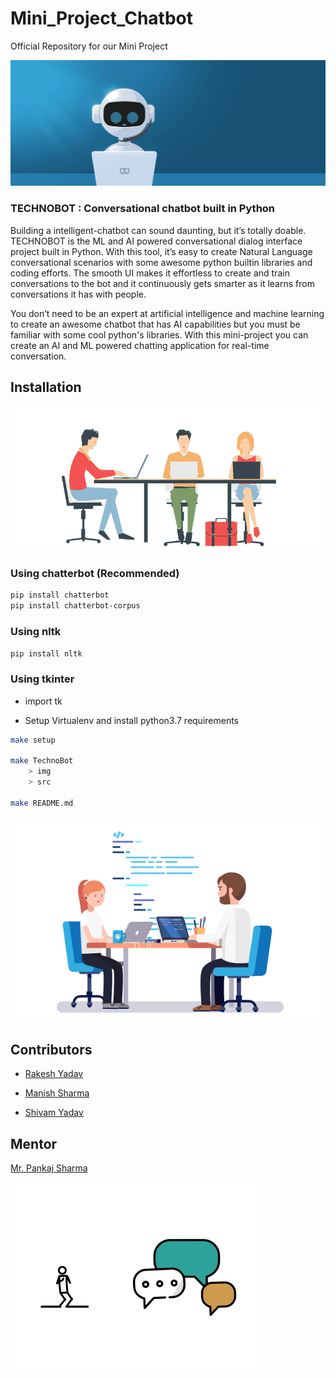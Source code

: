 # Mini_Project_Chatbot
Official Repository for our Mini Project

![](TechnoBot/img/gig_chatbot.gif)


### TECHNOBOT : Conversational chatbot built in Python 

Building a intelligent-chatbot can sound daunting, but it’s totally doable. TECHNOBOT is the ML  and AI powered conversational
 dialog interface project built in Python. With this tool, it’s easy to create Natural Language conversational scenarios with some
  awesome python builtin libraries  and coding efforts.
The smooth UI makes it effortless to create and train conversations to the bot and it continuously gets smarter as it learns from
 conversations it has with people.

You don’t need to be an expert at artificial intelligence and machine learning to create an awesome chatbot that has AI capabilities but you must be familiar with some cool python's libraries.
With this mini-project you can create an AI and ML powered chatting application for real-time conversation.

## Installation
   ![](TechnoBot/img/homepage-hero-team.gif)

### Using chatterbot (Recommended) 
```sh
pip install chatterbot
pip install chatterbot-corpus
```

### Using nltk
```sh
pip install nltk
```
### Using tkinter

* import tk

* Setup Virtualenv and install python3.7 requirements
```sh
make setup

make TechnoBot 
    > img 
    > src

make README.md

```

   ![](TechnoBot/img/DeveloperAnimation_.gif)
  
## Contributors
 - [Rakesh Yadav](https://github.com/gfobiyatechnical)

 - [Manish Sharma](https://github.com/manish2407)
 
 - [Shivam Yadav](https://github.com/shivamyadav37)



## Mentor 
[Mr. Pankaj Sharma]( )


   ![](TechnoBot/img/funny_animation.gif)
